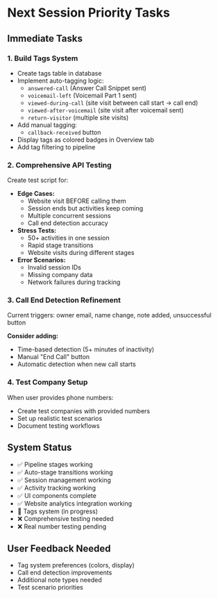 # Next Session Priority Tasks

## **Immediate Tasks**

### **1. Build Tags System**
- Create tags table in database
- Implement auto-tagging logic:
  - `answered-call` (Answer Call Snippet sent)
  - `voicemail-left` (Voicemail Part 1 sent)
  - `viewed-during-call` (site visit between call start → call end)
  - `viewed-after-voicemail` (site visit after voicemail sent)
  - `return-visitor` (multiple site visits)
- Add manual tagging:
  - `callback-received` button
- Display tags as colored badges in Overview tab
- Add tag filtering to pipeline

### **2. Comprehensive API Testing**
Create test script for:
- **Edge Cases:**
  - Website visit BEFORE calling them
  - Session ends but activities keep coming
  - Multiple concurrent sessions
  - Call end detection accuracy
- **Stress Tests:**
  - 50+ activities in one session
  - Rapid stage transitions
  - Website visits during different stages
- **Error Scenarios:**
  - Invalid session IDs
  - Missing company data
  - Network failures during tracking

### **3. Call End Detection Refinement**
Current triggers: owner email, name change, note added, unsuccessful button

**Consider adding:**
- Time-based detection (5+ minutes of inactivity)
- Manual "End Call" button
- Automatic detection when new call starts

### **4. Test Company Setup**
When user provides phone numbers:
- Create test companies with provided numbers
- Set up realistic test scenarios
- Document testing workflows

## **System Status**
- ✅ Pipeline stages working
- ✅ Auto-stage transitions working  
- ✅ Session management working
- ✅ Activity tracking working
- ✅ UI components complete
- ✅ Website analytics integration working
- 🔄 Tags system (in progress)
- ❌ Comprehensive testing needed
- ❌ Real number testing pending

## **User Feedback Needed**
- Tag system preferences (colors, display)
- Call end detection improvements
- Additional note types needed
- Test scenario priorities